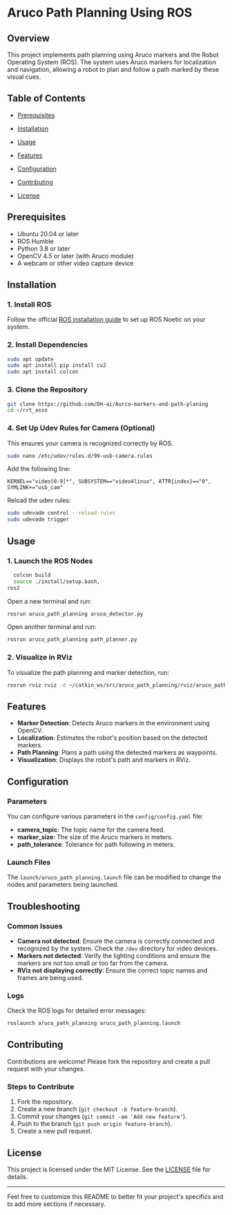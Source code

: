 # Aruco Path Planning Using ROS

## Overview

This project implements path planning using Aruco markers and the Robot Operating System (ROS). The system uses Aruco markers for localization and navigation, allowing a robot to plan and follow a path marked by these visual cues.

## Table of Contents
- [Prerequisites](#prerequisites)
- [Installation](#installation)
- [Usage](#usage)
- [Features](#features)
- [Configuration](#configuration)

- [Contributing](#contributing)
- [License](#license)

## Prerequisites
- Ubuntu 20.04 or later
- ROS Humble
- Python 3.8 or later
- OpenCV 4.5 or later (with Aruco module)
- A webcam or other video capture device

## Installation

### 1. Install ROS
Follow the official [ROS installation guide](http://wiki.ros.org/noetic/Installation/Ubuntu) to set up ROS Noetic on your system.

### 2. Install Dependencies
```bash
sudo apt update
sudo apt install pip install cv2 
sudo apt install colcon
```

### 3. Clone the Repository
```bash
git clone https://github.com/DH-ai/Aurco-markers-and-path-planing
cd ~/rrt_assn

```

### 4. Set Up Udev Rules for Camera (Optional)
This ensures your camera is recognized correctly by ROS.
```bash
sudo nano /etc/udev/rules.d/99-usb-camera.rules
```
Add the following line:
```
KERNEL=="video[0-9]*", SUBSYSTEM=="video4linux", ATTR{index}=="0", SYMLINK+="usb_cam"
```
Reload the udev rules:
```bash
sudo udevadm control --reload-rules
sudo udevadm trigger
```

## Usage

### 1. Launch the ROS Nodes
```bash
  colcon build
  source ./install/setup.bash,
ros2 
```
Open a new terminal and run:
```bash
rosrun aruco_path_planning aruco_detector.py
```
Open another terminal and run:
```bash
rosrun aruco_path_planning path_planner.py
```

### 2. Visualize in RViz
To visualize the path planning and marker detection, run:
```bash
rosrun rviz rviz -d ~/catkin_ws/src/aruco_path_planning/rviz/aruco_path_planning.rviz
```

## Features
- **Marker Detection**: Detects Aruco markers in the environment using OpenCV.
- **Localization**: Estimates the robot's position based on the detected markers.
- **Path Planning**: Plans a path using the detected markers as waypoints.
- **Visualization**: Displays the robot's path and markers in RViz.

## Configuration

### Parameters
You can configure various parameters in the `config/config.yaml` file:
- **camera_topic**: The topic name for the camera feed.
- **marker_size**: The size of the Aruco markers in meters.
- **path_tolerance**: Tolerance for path following in meters.

### Launch Files
The `launch/aruco_path_planning.launch` file can be modified to change the nodes and parameters being launched.

## Troubleshooting

### Common Issues
- **Camera not detected**: Ensure the camera is correctly connected and recognized by the system. Check the `/dev` directory for video devices.
- **Markers not detected**: Verify the lighting conditions and ensure the markers are not too small or too far from the camera.
- **RViz not displaying correctly**: Ensure the correct topic names and frames are being used.

### Logs
Check the ROS logs for detailed error messages:
```bash
roslaunch aruco_path_planning aruco_path_planning.launch
```

## Contributing
Contributions are welcome! Please fork the repository and create a pull request with your changes.

### Steps to Contribute
1. Fork the repository.
2. Create a new branch (`git checkout -b feature-branch`).
3. Commit your changes (`git commit -am 'Add new feature'`).
4. Push to the branch (`git push origin feature-branch`).
5. Create a new pull request.

## License
This project is licensed under the MIT License. See the [LICENSE](LICENSE) file for details.

---

Feel free to customize this README to better fit your project's specifics and to add more sections if necessary.
